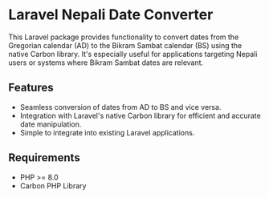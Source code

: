# Laravel Nepali Date Converter

This Laravel package provides functionality to convert dates from the Gregorian calendar (AD) to the Bikram Sambat calendar (BS) using the native Carbon library. It's especially useful for applications targeting Nepali users or systems where Bikram Sambat dates are relevant.

## Features

- Seamless conversion of dates from AD to BS and vice versa.
- Integration with Laravel's native Carbon library for efficient and accurate date manipulation.
- Simple to integrate into existing Laravel applications.

## Requirements

- PHP >= 8.0
- Carbon PHP Library


